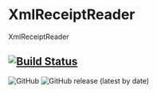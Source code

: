 # XmlReceiptReader
XmlReceiptReader

## [![Build Status](https://travis-ci.com/1DreaM1/XmlReceiptReader.svg?branch=master)](https://travis-ci.org/1DreaM1)
![GitHub](https://img.shields.io/github/license/1DreaM1/XmlReceiptReader)
![GitHub release (latest by date)](https://img.shields.io/github/v/release/1DreaM1/XmlReceiptReader)

